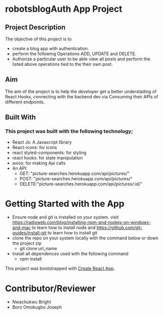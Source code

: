 # robotsblogAuth App Project

## Project Description
The objective of this project is to 
  * create a blog app with authentication.
  * perform the following Operations ADD, UPDATE and DELETE.
  * Authorize a particular user to be able view all posts and perform the listed above operations tied to the their own post.

## Aim
The aim of the project is to help the developer get a better understading of React Hooks, connecting with the backend dev via Consuming their APIs of different endpoints. 

## Built With
### This project was built with the following technology;
 * React Js: A Javascript library
 * React-icons: for icons
 * react styled-components: for styling
 * react hooks: for state manipulation
 * axios: for making Api calls
 * An API: 
    - GET: "picture-searches.herokuapp.com/api/pictures/" 
    - POST: "picture-searches.herokuapp.com/api/pictures/" 
    - DELETE:"picture-searches.herokuapp.com/api/pictures/:id/"


# Getting Started with the App

* Ensure node and git is installed on your system. visit https://radixweb.com/blog/installing-npm-and-nodejs-on-windows-and-mac to learn how to install node and https://github.com/git-guides/install-git to learn how to install git
* clone the repo on your system locally with the command below or down the project zip
  - git clone url_name
* Install all dependences used with the following command
  - npm install


This project was bootstrapped with [Create React App](https://github.com/facebook/create-react-app).

# Contributor/Reviewer
- Nwachukwu Bright
- Boro Omokugbo Joseph 


